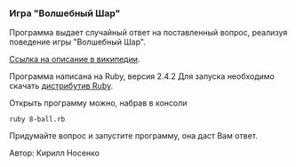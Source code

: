 ### Игра "Волшебный Шар"

Программа выдает случайный ответ на поставленный вопрос,
реализуя поведение игры "Волшебный Шар". 

[Ссылка на описание в википедии](https://ru.wikipedia.org/wiki/Magic_8_ball).

Программа написана на Ruby, версия 2.4.2
Для запуска необходимо скачать [дистрибутив Ruby](https://www.ruby-lang.org/ru/downloads/).

Открыть программу можно, набрав в консоли

` ruby 8-ball.rb `

Придумайте вопрос и запустите программу, она даст Вам ответ.


Автор: Кирилл Носенко
